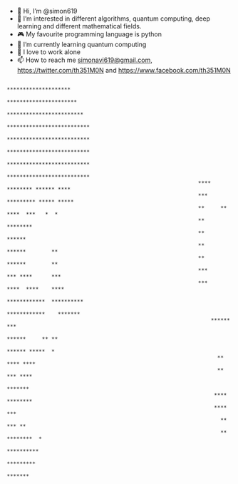 - 👋 Hi, I’m @simon619
- 👀 I’m interested in different algorithms, quantum computing, deep learning and different mathematical fields.
- 🎮 My favourite programming language is python
- 🌱 I’m currently learning quantum computing
- 💞️ I love to work alone
- 📫 How to reach me simonavi619@gmail.com, https://twitter.com/th351M0N and https://www.facebook.com/th351M0N

<!---
simon619/simon619 is a ✨ special ✨ repository because its `README.md` (this file) appears on your GitHub profile.
You can click the Preview link to take a look at your changes.
--->



                                                                   ********************                                                
                                                                  **********************  
                                                                 ************************ 
                                                                **************************
                                                                **************************
                                                                **************************
                                                                **************************
                                                                **************************
                                                                ****  ******** ****** ****
                                                                ***  ********* ***** *****
                                                                **     ** ****  ***   *  *
                                                                **        ********        
                                                                **        ******          
                                                                **        ******        **
                                                                **        ******        **
                                                                ***      *** ****      ***
                                                                ***     ****  ****    ****
                                                                ************  **********  
                                                                ************    *******   
                                                                    ******        ***     
                                                                     ******     ** **     
                                                                      ****** *****  *     
                                                                      ** **** ****        
                                                                      **  *** ****        
                                                                          *******         
                                                                     ****   ********      
                                                                     ****        ***      
                                                                       **        *** **   
                                                                       **   ********  *   
                                                                        **********        
                                                                         *********        
                                                                          ******* 


